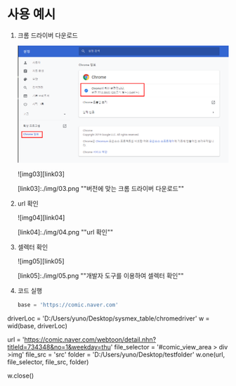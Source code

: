 # 사용 예시

1. 크롬 드라이버 다운로드

   ![img02][link02]

   [link02]:./img/02.png	

   

   ![img03][link03]

   [link03]:./img/03.png	""버전에 맞는 크롬 드라이버 다운로드""

   

2. url 확인

	![img04][link04]
	
	[link04]:./img/04.png ""url 확인""
	
	
	
3. 셀렉터 확인
	
	![img05][link05]
	
	[link05]:./img/05.png ""개발자 도구를 이용하여 셀렉터 확인""
	
	
	
4. 코드 실행

	```python
   base = 'https://comic.naver.com'
driverLoc = 'D:/Users/yuno/Desktop/sysmex_table/chromedriver'
   w = wid(base, driverLoc)

   url = 'https://comic.naver.com/webtoon/detail.nhn?titleId=734348&no=1&weekday=thu'
file_selector = '#comic_view_area > div >img'
   file_src = 'src'
   folder = 'D:/Users/yuno/Desktop/testfolder'
   w.one(url, file_selector, file_src, folder)
   
   w.close()
   ```
   
   
   
   
   
   
   
   
   



